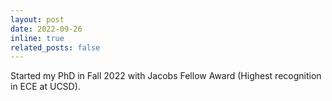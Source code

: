 ```yaml
---
layout: post
date: 2022-09-26
inline: true
related_posts: false
---
```


Started my PhD in Fall 2022 with Jacobs Fellow Award (Highest recognition in ECE at UCSD).
